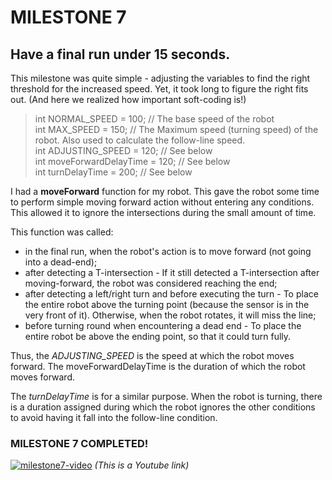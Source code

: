 
# MILESTONE 7
## Have a final run under 15 seconds.

This milestone was quite simple - adjusting the variables to find the right threshold for the increased speed.
Yet, it took long to figure the right fits out. (And here we realized how important soft-coding is!)

> int NORMAL_SPEED = 100; // The base speed of the robot  
> int MAX_SPEED = 150; // The Maximum speed (turning speed) of the robot. Also used to calculate the follow-line speed.  
> int ADJUSTING_SPEED = 120; // See below  
> int moveForwardDelayTime = 120; // See below  
> int turnDelayTime = 200; // See below  

I had a **moveForward** function for my robot. This gave the robot some time to perform simple moving forward action without entering any conditions. This allowed it to ignore the intersections during the small amount of time.  
  
This function was called:
- in the final run, when the robot's action is to move forward (not going into a dead-end);
- after detecting a T-intersection - If it still detected a T-intersection after moving-forward, the robot was considered reaching the end;
- after detecting a left/right turn and before executing the turn - To place the entire robot above the turning point (because the sensor is in the very front of it). Otherwise, when the robot rotates, it will miss the line;
- before turning round when encountering a dead end - To place the entire robot be above the ending point, so that it could turn fully.

  
Thus, the *ADJUSTING_SPEED* is the speed at which the robot moves forward. The moveForwardDelayTime is the duration of which the robot moves forward.   
  
The *turnDelayTime* is for a similar purpose. When the robot is turning, there is a duration assigned during which the robot ignores the other conditions to avoid having it fall into the follow-line condition.  


### MILESTONE 7 COMPLETED!  
[![milestone7-video](http://img.youtube.com/vi/2HWgPLfeTW0/0.jpg)](https://www.youtube.com/watch?v=2HWgPLfeTW0)
*(This is a Youtube link)*  
 
